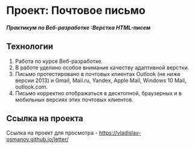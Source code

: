 # Проект: Почтовое письмо
##### Практикум по Веб-разработке :Верстка HTML-писем

## Технологии



1. Работа по курсе Веб-разработке.
2. В работе уделино особое внимание качеству адаптивной верстки.
3. Письмо протестировано в почтовых клиентах Outlook (не ниже версии 2013) и Gmail, Mail.ru, Yandex, Apple Mail, Windows 10 Mail, outlook.com.
4. Письмо корректно отображаться в десктопной, браузерных и в мобильных версиях этих почтовых клиентов.

## Ссылка на проекта
Ссылка на проект для просмотра - https://vladislav-osmanov.github.io/letter/
